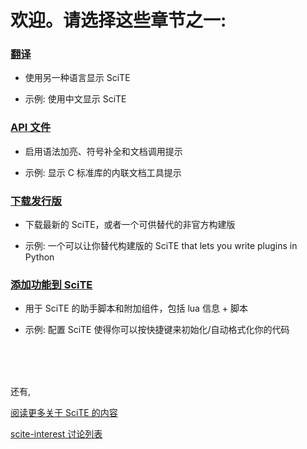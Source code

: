 
# 欢迎。请选择这些章节之一:

### [翻译](./files/translations.md)

* 使用另一种语言显示 SciTE

* 示例: 使用中文显示 SciTE

### [API 文件](./files/api_files.md)

* 启用语法加亮、符号补全和文档调用提示

* 示例: 显示 C 标准库的内联文档工具提示

### [下载发行版](./files/releases.md)

* 下载最新的 SciTE，或者一个可供替代的非官方构建版

* 示例: 一个可以让你替代构建版的 SciTE that lets you write plugins in Python 

### [添加功能到 SciTE](./files/helpers.md)

* 用于 SciTE 的助手脚本和附加组件，包括 lua 信息 + 脚本

* 示例: 配置 SciTE 使得你可以按快捷键来初始化/自动格式化你的代码

<br /><br /><br />

还有,

[阅读更多关于 SciTE 的内容](http://www.scintilla.org/SciTE.html)

[scite-interest 讨论列表](http://groups.google.com/group/scite-interest)

